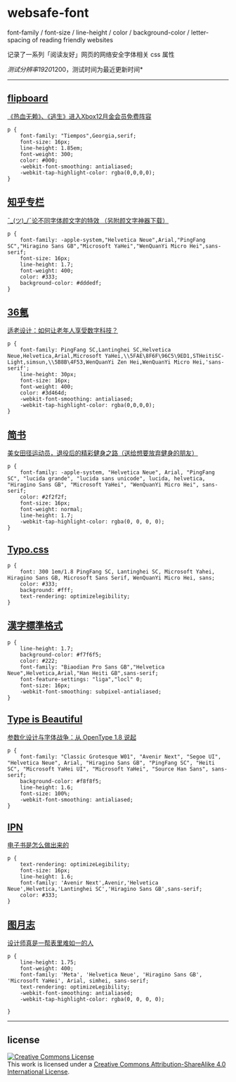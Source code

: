 # websafe-font
font-family / font-size / line-height / color / background-color / letter-spacing of reading friendly websites

记录了一系列「阅读友好」网页的网络安全字体相关 css 属性

*测试分辨率1920*1200，测试时间为最近更新时间*
***
## [flipboard](https://flipboard.com)
[《热血无赖》、《逃生》进入Xbox12月金会员免费阵容](https://flipboard.com/@flipboardcn/%E7%A7%91%E6%8A%80-h8nis64pz/%E3%80%8A%E7%83%AD%E8%A1%80%E6%97%A0%E8%B5%96%E3%80%8B%E3%80%81%E3%80%8A%E9%80%83%E7%94%9F%E3%80%8B%E8%BF%9B%E5%85%A5xbox12%E6%9C%88%E9%87%91%E4%BC%9A%E5%91%98%E5%85%8D%E8%B4%B9%E9%98%B5%E5%AE%B9/a-l2JmBfIPSjChfuufxxrqIA%3Aa%3A8854535-0042494de0%2Fg-cores.com)
```
p {
    font-family: "Tiempos",Georgia,serif;
    font-size: 16px;
    line-height: 1.85em;
    font-weight: 300;
    color: #000;
    -webkit-font-smoothing: antialiased;
    -webkit-tap-highlight-color: rgba(0,0,0,0);
}
```

## [知乎专栏](https://zhuanlan.zhihu.com)
[¯\_(ツ)_/¯论不同字体颜文字的特效 （另附颜文字神器下载）](https://zhuanlan.zhihu.com/p/23714718)
```
p {
    font-family: -apple-system,"Helvetica Neue",Arial,"PingFang SC","Hiragino Sans GB","Microsoft YaHei","WenQuanYi Micro Hei",sans-serif;
    font-size: 16px;
    line-height: 1.7;
    font-weight: 400;
    color: #333;
    background-color: #dddedf;
}
```

## [36氪](http://36kr.com/)
[适老设计：如何让老年人享受数字科技？](http://36kr.com/p/5057296.html)
```
p {
    font-family: PingFang SC,Lantinghei SC,Helvetica Neue,Helvetica,Arial,Microsoft YaHei,\\5FAE\8F6F\96C5\9ED1,STHeitiSC-Light,simsun,\\5B8B\4F53,WenQuanYi Zen Hei,WenQuanYi Micro Hei,'sans-serif';
    line-height: 30px;
    font-size: 16px;
    font-weight: 400;
    color: #3d464d;
    -webkit-font-smoothing: antialiased;
    -webkit-tap-highlight-color: rgba(0,0,0,0);
}
```

## [简书](http://www.jianshu.com/)
[美女田径运动员，退役后的精彩健身之路（送给想要放弃健身的朋友）](http://www.jianshu.com/p/79351c717e33)
```
p {
    font-family: -apple-system, "Helvetica Neue", Arial, "PingFang SC", "lucida grande", "lucida sans unicode", lucida, helvetica, "Hiragino Sans GB", "Microsoft YaHei", "WenQuanYi Micro Hei", sans-serif;
    color: #2f2f2f;
    font-size: 16px;
    font-weight: normal;
    line-height: 1.7;
    -webkit-tap-highlight-color: rgba(0, 0, 0, 0);
}
```

## [Typo.css](http://typo.sofi.sh/)
```
p {
    font: 300 1em/1.8 PingFang SC, Lantinghei SC, Microsoft Yahei, Hiragino Sans GB, Microsoft Sans Serif, WenQuanYi Micro Hei, sans;
    color: #333;
    background: #fff;
    text-rendering: optimizelegibility;
}
```

## [漢字標準格式](https://css.hanzi.co/manual/sass-api)
```
p {
    line-height: 1.7;
    background-color: #f7f6f5;
    color: #222;
    font-family: "Biaodian Pro Sans GB","Helvetica Neue",Helvetica,Arial,"Han Heiti GB",sans-serif;
    font-feature-settings: "liga","locl" 0;
    font-size: 16px;
    -webkit-font-smoothing: subpixel-antialiased;
}
```

## [Type is Beautiful](http://www.typeisbeautiful.com/)
[参数化设计与字体战争：从 OpenType 1.8 说起](http://www.typeisbeautiful.com/2016/09/10968/)
```
p {
    font-family: "Classic Grotesque W01", "Avenir Next", "Segoe UI", "Helvetica Neue", Arial, "Hiragino Sans GB", "PingFang SC", "Heiti SC", "Microsoft YaHei UI", "Microsoft YaHei", "Source Han Sans", sans-serif;
    background-color: #f8f8f5;
    line-height: 1.6;
    font-size: 100%;
    -webkit-font-smoothing: antialiased;
}
```

## [IPN](https://ipn.li)
[电子书是怎么做出来的](https://ipn.li/itgonglun/195/)
```
p {
    text-rendering: optimizeLegibility;
    font-size: 16px;
    line-height: 1.6;
    font-family: 'Avenir Next',Avenir,'Helvetica Neue',Helvetica,'Lantinghei SC','Hiragino Sans GB',sans-serif;
    color: #333;
}
```

## [图月志](http://iconmoon.com/blog2/)
[设计师真是一帮表里难如一的人](http://iconmoon.com/blog2/microsoft-surface-studio/)
```
p {
    line-height: 1.75;
    font-weight: 400;
    font-family: 'Meta', 'Helvetica Neue', 'Hiragino Sans GB', 'Microsoft YaHei', Arial, simhei, sans-serif;
    text-rendering: optimizeLegibility;
    -webkit-font-smoothing: antialiased;
    -webkit-tap-highlight-color: rgba(0, 0, 0, 0);

}
```
***
## license
<a rel="license" href="http://creativecommons.org/licenses/by-sa/4.0/"><img alt="Creative Commons License" style="border-width:0" src="https://i.creativecommons.org/l/by-sa/4.0/80x15.png" /></a><br />This work is licensed under a <a rel="license" href="http://creativecommons.org/licenses/by-sa/4.0/">Creative Commons Attribution-ShareAlike 4.0 International License</a>.
